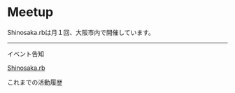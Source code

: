 # Meetup

Shinosaka.rbは月１回、大阪市内で開催しています。

---

イベント告知

[Shinosaka.rb](http://shinosakarb.doorkeeper.jp/)

これまでの活動履歴

